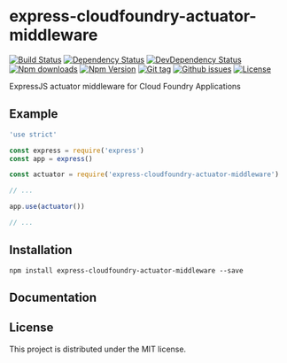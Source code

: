 # express-cloudfoundry-actuator-middleware

[![Build Status](https://travis-ci.org/stfsy/express-cloudfoundry-actuator-middleware.svg)](https://travis-ci.org/stfsy/express-cloudfoundry-actuator-middleware)
[![Dependency Status](https://img.shields.io/david/stfsy/express-cloudfoundry-actuator-middleware.svg)](https://github.com/stfsy/express-cloudfoundry-actuator-middleware/blob/master/package.json)
[![DevDependency Status](https://img.shields.io/david/dev/stfsy/express-cloudfoundry-actuator-middleware.svg)](https://github.com/stfsy/express-cloudfoundry-actuator-middleware/blob/master/package.json)
[![Npm downloads](https://img.shields.io/npm/dm/express-cloudfoundry-actuator-middleware.svg)](https://www.npmjs.com/package/express-cloudfoundry-actuator-middleware)
[![Npm Version](https://img.shields.io/npm/v/express-cloudfoundry-actuator-middleware.svg)](https://www.npmjs.com/package/express-cloudfoundry-actuator-middleware)
[![Git tag](https://img.shields.io/github/tag/stfsy/express-cloudfoundry-actuator-middleware.svg)](https://github.com/stfsy/express-cloudfoundry-actuator-middleware/releases)
[![Github issues](https://img.shields.io/github/issues/stfsy/express-cloudfoundry-actuator-middleware.svg)](https://github.com/stfsy/express-cloudfoundry-actuator-middleware/issues)
[![License](https://img.shields.io/npm/l/express-cloudfoundry-actuator-middleware.svg)](https://github.com/stfsy/express-cloudfoundry-actuator-middleware/blob/master/LICENSE)

ExpressJS actuator middleware for Cloud Foundry Applications

## Example

```js
'use strict'

const express = require('express')
const app = express()

const actuator = require('express-cloudfoundry-actuator-middleware')

// ...

app.use(actuator())

// ...
```

## Installation

```
npm install express-cloudfoundry-actuator-middleware --save
```

## Documentation

## License

This project is distributed under the MIT license.